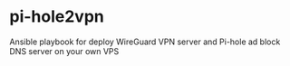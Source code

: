 # pi-hole2vpn
Ansible playbook for deploy WireGuard VPN server and Pi-hole ad block DNS server on your own VPS
